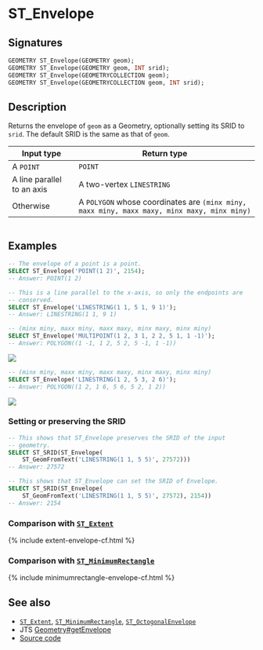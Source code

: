 # ST_Envelope

## Signatures

```sql
GEOMETRY ST_Envelope(GEOMETRY geom);
GEOMETRY ST_Envelope(GEOMETRY geom, INT srid);
GEOMETRY ST_Envelope(GEOMETRYCOLLECTION geom);
GEOMETRY ST_Envelope(GEOMETRYCOLLECTION geom, INT srid);
```

## Description

Returns the envelope of `geom` as a Geometry, optionally setting its SRID to
`srid`. The default SRID is the same as that of `geom`.

| Input type                 | Return type                                                                                 |
|----------------------------|---------------------------------------------------------------------------------------------|
| A `POINT`                  | `POINT`                                                                                     |
| A line parallel to an axis | A two-vertex `LINESTRING`                                                                   |
| Otherwise                  | A `POLYGON` whose coordinates are `(minx miny, maxx miny, maxx maxy, minx maxy, minx miny)` |

```{include} sfs-1-2-1.md
```
<!-- Is this function also SQL-MM? -->

## Examples

```sql
-- The envelope of a point is a point.
SELECT ST_Envelope('POINT(1 2)', 2154);
-- Answer: POINT(1 2)

-- This is a line parallel to the x-axis, so only the endpoints are
-- conserved.
SELECT ST_Envelope('LINESTRING(1 1, 5 1, 9 1)');
-- Answer: LINESTRING(1 1, 9 1)

-- (minx miny, maxx miny, maxx maxy, minx maxy, minx miny)
SELECT ST_Envelope('MULTIPOINT(1 2, 3 1, 2 2, 5 1, 1 -1)');
-- Answer: POLYGON((1 -1, 1 2, 5 2, 5 -1, 1 -1))
```

<img class="displayed" src="../ST_Envelope_1.png"/>

```sql
-- (minx miny, maxx miny, maxx maxy, minx maxy, minx miny)
SELECT ST_Envelope('LINESTRING(1 2, 5 3, 2 6)');
-- Answer: POLYGON((1 2, 1 6, 5 6, 5 2, 1 2))
```

<img class="displayed" src="../ST_Envelope_2.png"/>

### Setting or preserving the SRID

```sql
-- This shows that ST_Envelope preserves the SRID of the input
-- geometry.
SELECT ST_SRID(ST_Envelope(
    ST_GeomFromText('LINESTRING(1 1, 5 5)', 27572)))
-- Answer: 27572

-- This shows that ST_Envelope can set the SRID of Envelope.
SELECT ST_SRID(ST_Envelope(
    ST_GeomFromText('LINESTRING(1 1, 5 5)', 27572), 2154))
-- Answer: 2154
```

### Comparison with [`ST_Extent`](../ST_Extent)

{% include extent-envelope-cf.html %}

### Comparison with [`ST_MinimumRectangle`](../ST_MinimumRectangle)

{% include minimumrectangle-envelope-cf.html %}

## See also

* [`ST_Extent`](../ST_Extent),
  [`ST_MinimumRectangle`](../ST_MinimumRectangle),
  [`ST_OctogonalEnvelope`](../ST_OctogonalEnvelope)
* JTS [Geometry#getEnvelope][jts]
* <a href="https://github.com/orbisgis/h2gis/blob/master/h2gis-functions/src/main/java/org/h2gis/functions/spatial/properties/ST_Envelope.java" target="_blank">Source code</a>

[jts]: http://tsusiatsoftware.net/jts/javadoc/com/vividsolutions/jts/geom/Geometry.html#getEnvelope()
